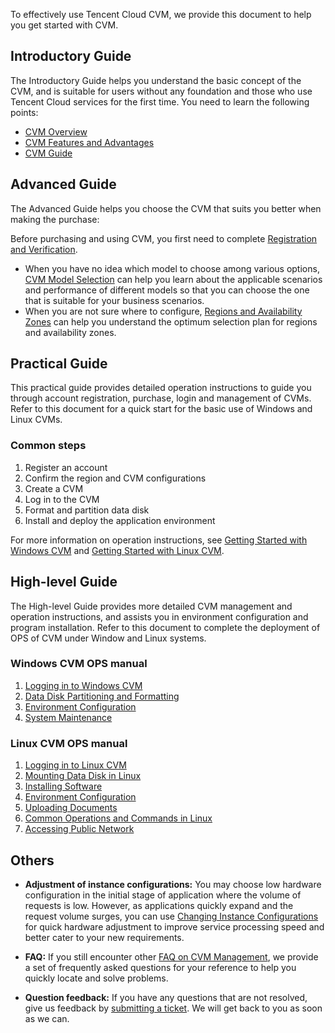 To effectively use Tencent Cloud CVM, we provide this document to help you get started with CVM.

## Introductory Guide
The Introductory Guide helps you understand the basic concept of the CVM, and is suitable for users without any foundation and those who use Tencent Cloud services for the first time. You need to learn the following points:

- [CVM Overview](/doc/product/213/495)
- [CVM Features and Advantages]( https://intl.cloud.tencent.com/document/product/213/3036 )
- [CVM Guide](/doc/product/213/16918)

## Advanced Guide
The Advanced Guide helps you choose the CVM that suits you better when making the purchase:

Before purchasing and using CVM, you first need to complete [Registration and Verification](/doc/product/213/6090). 

- When you have no idea which model to choose among various options, [CVM Model Selection](https://intl.cloud.tencent.com/document/product/213/11518) can help you learn about the applicable scenarios and performance of different models so that you can choose the one that is suitable for your business scenarios.
- When you are not sure where to configure, [Regions and Availability Zones](/doc/product/213/6091) can help you understand the optimum selection plan for regions and availability zones.

## Practical Guide

This practical guide provides detailed operation instructions to guide you through account registration, purchase, login and management of CVMs. Refer to this document for a quick start for the basic use of Windows and Linux CVMs.

### Common steps

1. Register an account 
2. Confirm the region and CVM configurations
3. Create a CVM
4. Log in to the CVM
5. Format and partition data disk
6. Install and deploy the application environment

For more information on operation instructions, see [Getting Started with Windows CVM](/doc/product/213/2764) and [Getting Started with Linux CVM](/doc/product/213/2936).


## High-level Guide

The High-level Guide provides more detailed CVM management and operation instructions, and assists you in environment configuration and program installation. Refer to this document to complete the deployment of OPS of CVM under Window and Linux systems.

### Windows CVM OPS manual

1. [Logging in to Windows CVM](/doc/product/213/5435)
2. [Data Disk Partitioning and Formatting](/doc/product/213/2158)
3. [Environment Configuration](/doc/product/213/2755)
4. [System Maintenance](/doc/product/213/2917)


### Linux CVM OPS manual

1. [Logging in to Linux CVM](/doc/product/213/5436)
2. [Mounting Data Disk in Linux](https://intl.cloud.tencent.com/document/product/362/6735)
3. [Installing Software](/doc/product/213/2123)
4. [Environment Configuration](https://intl.cloud.tencent.com/document/product/213/2124)
5. [Uploading Documents](/doc/product/213/2131)
6. [Common Operations and Commands in Linux](/doc/product/213/2150)
7. [Accessing Public Network](/document/product/213/2152)

## Others
- **Adjustment of instance configurations:** You may choose low hardware configuration in the initial stage of application where the volume of requests is low. However, as applications quickly expand and the request volume surges, you can use [Changing Instance Configurations](https://intl.cloud.tencent.com/document/product/213/2178) for quick hardware adjustment to improve service processing speed and better cater to your new requirements.

- **FAQ:** If you still encounter other [FAQ on CVM Management](/doc/product/213/10339), we provide a set of frequently asked questions for your reference to help you quickly locate and solve problems.


- **Question feedback:** If you have any questions that are not resolved, give us feedback by [submitting a ticket](https://console.cloud.tencent.com/workorder/category). We will get back to you as soon as we can.


